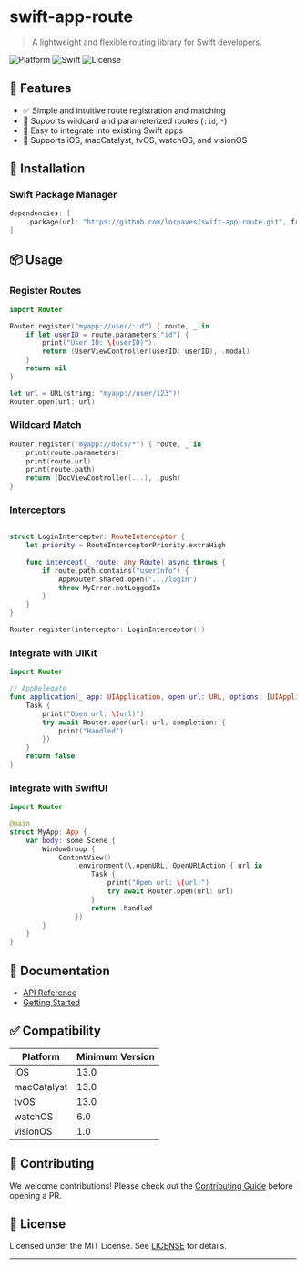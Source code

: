# swift-app-route

> A lightweight and flexible routing library for Swift developers.

![Platform](https://img.shields.io/badge/platform-iOS%20%7C%20tvOS%20%7C%20watchOS%20%7C%20visionOS-lightgrey)
![Swift](https://img.shields.io/badge/swift-5.9-orange)
![License](https://img.shields.io/github/license/your-username/swift-app-route)

## 🧩 Features

- ✅ Simple and intuitive route registration and matching
- 🔀 Supports wildcard and parameterized routes (`:id`, `*`)
- 🔧 Easy to integrate into existing Swift apps
- 📱 Supports iOS, macCatalyst, tvOS, watchOS, and visionOS

## 🚀 Installation

### Swift Package Manager

```swift
dependencies: [
    .package(url: "https://github.com/lorpaves/swift-app-route.git", from: "1.0.0")
]
```

## 📦 Usage

### Register Routes

```swift
import Router

Router.register("myapp://user/:id") { route, _ in
    if let userID = route.parameters["id"] {
        print("User ID: \(userID)")
        return (UserViewController(userID: userID), .modal)
    }
    return nil
}

let url = URL(string: "myapp://user/123")!
Router.open(url: url)

```

### Wildcard Match

```swift
Router.register("myapp://docs/*") { route, _ in
    print(route.parameters)
    print(route.url)
    print(route.path)
    return (DocViewController(...), .push)
}
```

### Interceptors

```swift

struct LoginInterceptor: RouteInterceptor {
    let priority = RouteInterceptorPriority.extraHigh
    
    func intercept(_ route: any Route) async throws {
        if route.path.contains("userInfo") {
            AppRouter.shared.open(".../login")
            throw MyError.notLoggedIn
        }
    }
}

Router.register(interceptor: LoginInterceptor())

```

### Integrate with UIKit


```swift
import Router

// AppDelegate
func application(_ app: UIApplication, open url: URL, options: [UIApplication.OpenURLOptionsKey : Any] = [:]) -> Bool {
    Task {
        print("Open url: \(url)")
        try await Router.open(url: url, completion: {
            print("Handled")
        })
    }
    return false
}

```

### Integrate with SwiftUI

```swift
import Router

@main
struct MyApp: App {
    var body: some Scene {
        WindowGroup {
            ContentView()
                .environment(\.openURL, OpenURLAction { url in
                    Task {
                        print("Open url: \(url)")
                        try await Router.open(url: url)
                    }
                    return .handled
                })
        }
    }
}

```

## 📄 Documentation

- [API Reference](./Documentation/API.md)
- [Getting Started](./Documentation/GettingStarted.md)

## ✅ Compatibility

| Platform    | Minimum Version |
|-------------|-----------------|
| iOS         | 13.0            |
| macCatalyst | 13.0            |
| tvOS        | 13.0            |
| watchOS     | 6.0             |
| visionOS    | 1.0             |

## 🙌 Contributing

We welcome contributions! Please check out the [Contributing Guide](./CONTRIBUTING.md) before opening a PR.

## 📄 License

Licensed under the MIT License. See [LICENSE](./LICENSE) for details.

---
